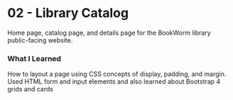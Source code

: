 # 02 - Library Catalog
Home page, catalog page, and details page for the BookWorm library public-facing website.

### What I Learned
How to layout a page using CSS concepts of display, padding, and margin. Used HTML form and input elements and also learned about Bootstrap 4 grids and cards
